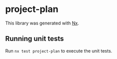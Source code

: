 # project-plan

This library was generated with [Nx](https://nx.dev).

## Running unit tests

Run `nx test project-plan` to execute the unit tests.
